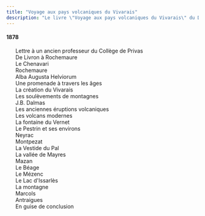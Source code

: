 ```yaml
---
title: "Voyage aux pays volcaniques du Vivarais"
description: "Le livre \"Voyage aux pays volcaniques du Vivarais\" du Docteur Francus (Albin Mazon) publié en 1878 par l'Imprimerie Typographique Roure de Privas"
---
```


#### 1878

<div id="toc" class="zero">

0. [Lettre à un ancien professeur du Collège de Privas](00.html)
0. [De Livron à Rochemaure](01.html)
0. [Le Chenavari](02.html)
0. [Rochemaure](03.html)
0. Alba Augusta Helviorum
0. Une promenade à travers les âges
0. La création du Vivarais
0. Les soulèvements de montagnes
0. J.B. Dalmas
0. Les anciennes éruptions volcaniques
0. Les volcans modernes
0. La fontaine du Vernet
0. Le Pestrin et ses environs
0. Neyrac
0. Montpezat
0. La Vestide du Pal
0. La vallée de Mayres
0. Mazan
0. Le Béage
0. Le Mézenc
0. Le Lac d'Issarlès
0. La montagne
0. Marcols
0. Antraigues
0. [En guise de conclusion](24.html)

</div>
